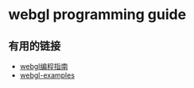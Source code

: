 # webgl programming guide

## 有用的链接

- [webgl编程指南](https://www.amazon.cn/dp/B00KXQPR0Y)
- [webgl-examples](https://github.com/mdn/webgl-examples/)